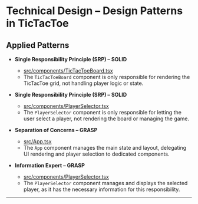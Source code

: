 # Technical Design – Design Patterns in TicTacToe

## Applied Patterns

- **Single Responsibility Principle (SRP) – SOLID**
  - [src/components/TicTacToeBoard.tsx](/tictactoe-app/src/components/TicTacToeBoard.tsx)
  - The `TicTacToeBoard` component is only responsible for rendering the TicTacToe grid, not handling player logic or state.

- **Single Responsibility Principle (SRP) – SOLID**
  - [src/components/PlayerSelector.tsx](/tictactoe-app/src/components/PlayerSelector.tsx)
  - The `PlayerSelector` component is only responsible for letting the user select a player, not rendering the board or managing the game.

- **Separation of Concerns – GRASP**
  - [src/App.tsx](/tictactoe-app/src/App.tsx)
  - The `App` component manages the main state and layout, delegating UI rendering and player selection to dedicated components.

- **Information Expert – GRASP**
  - [src/components/PlayerSelector.tsx](/tictactoe-app/src/components/PlayerSelector.tsx)
  - The `PlayerSelector` component manages and displays the selected player, as it has the necessary information for this responsibility.

---


